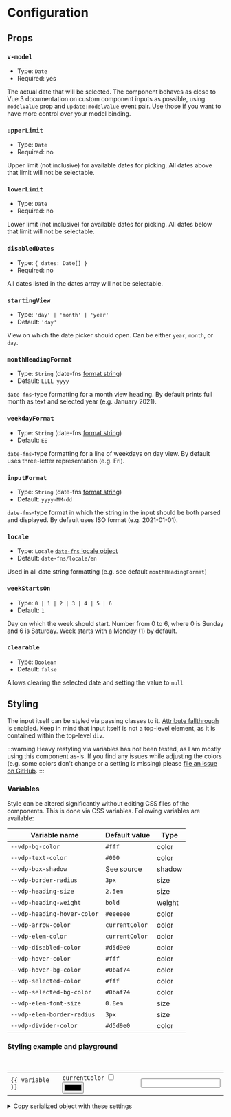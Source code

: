 # Configuration

## Props

### `v-model`
- Type: `Date`
- Required: yes

The actual date that will be selected. The component behaves as close to Vue 3 documentation on custom component inputs as possible, using `modelValue` prop and `update:modelValue` event pair. Use those if you want to have more control over your model binding.

### `upperLimit`

- Type: `Date`
- Required: no

Upper limit (not inclusive) for available dates for picking. All dates above that limit will not be selectable.

### `lowerLimit`

- Type: `Date`
- Required: no

Lower limit (not inclusive) for available dates for picking. All dates below that limit will not be selectable.

### `disabledDates`

- Type: `{ dates: Date[] }`
- Required: no

All dates listed in the dates array will not be selectable.

### `startingView`

- Type: `'day' | 'month' | 'year'`
- Default: `'day'`

View on which the date picker should open. Can be either `year`, `month`, or `day`.

### `monthHeadingFormat`

- Type: `String` (date-fns [format string](https://date-fns.org/docs/format))
- Default: `LLLL yyyy`

`date-fns`-type formatting for a month view heading. By default prints full month as text and selected year (e.g. January 2021).

### `weekdayFormat`

- Type: `String` (date-fns [format string](https://date-fns.org/docs/format))
- Default: `EE`

`date-fns`-type formatting for a line of weekdays on day view. By default uses three-letter representation (e.g. Fri).

### `inputFormat`

- Type: `String` (date-fns [format string](https://date-fns.org/docs/format))
- Default: `yyyy-MM-dd`

`date-fns`-type format in which the string in the input should be both parsed and displayed. By default uses ISO format (e.g. 2021-01-01).

### `locale`

- Type: `Locale` [`date-fns` locale object](https://date-fns.org/v2.16.1/docs/I18n#usage)
- Default: `date-fns/locale/en`

Used in all date string formatting (e.g. see default `monthHeadingFormat`)

### `weekStartsOn`

- Type: `0 | 1 | 2 | 3 | 4 | 5 | 6`
- Default: `1`

Day on which the week should start. Number from 0 to 6, where 0 is Sunday and 6 is Saturday. Week starts with a Monday (1) by default.

### `clearable`

- Type: `Boolean`
- Default: `false`

Allows clearing the selected date and setting the value to `null`

## Styling

The input itself can be styled via passing classes to it. [Attribute fallthrough](https://v3.vuejs.org/guide/component-attrs.html#disabling-attribute-inheritance) is enabled. Keep in mind that input itself is not a top-level element, as it is contained within the top-level `div`.

:::warning
Heavy restyling via variables has not been tested, as I am mostly using this component as-is. If you find any issues while adjusting the colors (e.g. some colors don't change or a setting is missing) please [file an issue on GitHub](https://github.com/icehaunter/vue3-datepicker/issues).
:::

### Variables

Style can be altered significantly without editing CSS files of the components. This is done via CSS variables. Following variables are available:

| Variable name               | Default value  | Type   |
| --------------------------- | -------------- | ------ |
| `--vdp-bg-color`            | `#fff`         | color  |
| `--vdp-text-color`          | `#000`         | color  |
| `--vdp-box-shadow`          | See source     | shadow |
| `--vdp-border-radius`       | `3px`          | size   |
| `--vdp-heading-size`        | `2.5em`        | size   |
| `--vdp-heading-weight`      | `bold`         | weight |
| `--vdp-heading-hover-color` | `#eeeeee`      | color  |
| `--vdp-arrow-color`         | `currentColor` | color  |
| `--vdp-elem-color`          | `currentColor` | color  |
| `--vdp-disabled-color`      | `#d5d9e0`      | color  |
| `--vdp-hover-color`         | `#fff`         | color  |
| `--vdp-hover-bg-color`      | `#0baf74`      | color  |
| `--vdp-selected-color`      | `#fff`         | color  |
| `--vdp-selected-bg-color`   | `#0baf74`      | color  |
| `--vdp-elem-font-size`      | `0.8em`        | size   |
| `--vdp-elem-border-radius`  | `3px`          | size   |
| `--vdp-divider-color`       | `#d5d9e0`      | color  |

### Styling example and playground

<script setup>
import Datepicker from '../src/datepicker/Datepicker.vue'
import { ref, reactive, computed } from 'vue'
const picked = ref(new Date())

const variables = reactive({
  '--vdp-bg-color': { value: '#ffffff', type: 'color' },
  '--vdp-text-color': { value: '#000000', type: 'color' },
  '--vdp-box-shadow': { value: '0 4px 10px 0 rgba(128, 144, 160, 0.1), 0 0 1px 0 rgba(128, 144, 160, 0.81)', type: 'shadow' },
  '--vdp-border-radius': { value: '3px', type: 'size' },
  '--vdp-heading-size': { value: '2.5em', type: 'size' },
  '--vdp-heading-weight': { value: 'bold', type: 'weight' },
  '--vdp-heading-hover-color': { value: '#eeeeee', type: 'color' },
  '--vdp-arrow-color': { value: 'currentColor', type: 'color' },
  '--vdp-elem-color': { value: 'currentColor', type: 'color' },
  '--vdp-disabled-color': { value: '#d5d9e0', type: 'color' },
  '--vdp-hover-color': { value: '#ffffff', type: 'color' },
  '--vdp-hover-bg-color': { value: '#0baf74', type: 'color' },
  '--vdp-selected-color': { value: '#ffffff', type: 'color' },
  '--vdp-selected-bg-color': { value: '#0baf74', type: 'color' },
  '--vdp-elem-font-size': { value: '0.8em', type: 'size' },
  '--vdp-elem-border-radius': { value: '3px', type: 'size' },
  '--vdp-divider-color': { value: '#d5d9e0', type: 'color' },
})

const styleObj = computed(() =>
  Object.entries(variables)
    .map(([k, { value }]) => [k, value])
    .reduce((acc, [k, v]) => {
      acc[k] = v
      return acc
    }, {})
)
</script>

<br />
<datepicker :style="styleObj" v-model="picked" />

<table>
<tr v-for="(value, variable) in variables" :key="variable">
<td>
<code>{{ variable }}</code>
</td>
<td v-if="value.type === 'color'">
  <label><code>currentColor</code> <input type="checkbox" v-model="value.value" true-value="currentColor" false-value="#000000"></label>
  &nbsp;

  <input v-if="value.value !== 'currentColor'" type="color" v-model="value.value" />
</td>
<td v-else>
  <input type="text" v-model="value.value">
</td>
</tr>
</table>

<details>
  <summary>Copy serialized object with these settings</summary>
  
  <div class="language-json">
    <pre><code>{{ styleObj }}</code></pre>
  </div>
</details>
